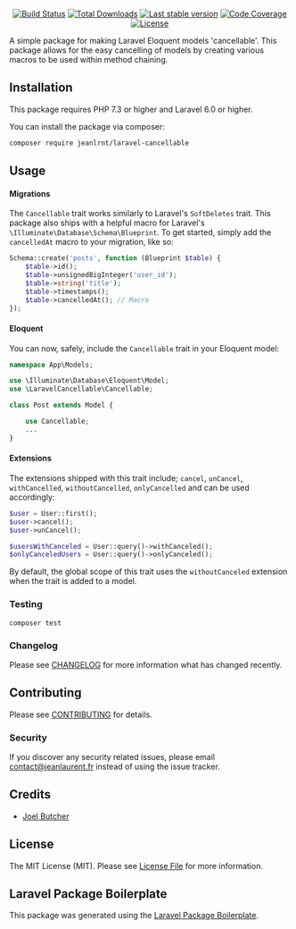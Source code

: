 <p align="center">
<a href="https://github.com/jeanlrnt/laravel-cancellable/actions"><img src="https://github.com/jeanlrnt/laravel-cancellable/workflows/tests/badge.svg" alt="Build Status"></a>
<a href="https://packagist.org/packages/jeanlrnt/laravel-cancellable"><img src="https://img.shields.io/packagist/dt/jeanlrnt/laravel-cancellable" alt="Total Downloads"></a>
<a href="https://packagist.org/packages/jeanlrnt/laravel-cancellable"><img src="https://img.shields.io/packagist/v/jeanlrnt/laravel-cancellable" alt="Last stable version"></a>
<a href="https://scrutinizer-ci.com/g/jeanlrnt/laravel-cancellable/?branch=master"><img src="https://scrutinizer-ci.com/g/jeanlrnt/laravel-cancellable/badges/quality-score.png?b=master" alt="Code Coverage"></a>
<a href="https://packagist.org/packages/jeanlrnt/laravel-cancellable"><img src="https://img.shields.io/packagist/l/jeanlrnt/laravel-cancellable" alt="License"></a>
</p>

A simple package for making Laravel Eloquent models 'cancellable'. This package allows for the easy cancelling of models by creating various macros to be used within method chaining.

## Installation

This package requires PHP 7.3 or higher and Laravel 6.0 or higher.

You can install the package via composer:

```bash
composer require jeanlrnt/laravel-cancellable
```

## Usage

#### Migrations

The `Cancellable` trait works similarly to Laravel's `SoftDeletes` trait. This package also ships with a helpful macro for Laravel's `\Illuminate\Database\Schema\Blueprint`. To get started, simply add the `cancelledAt` macro to your migration, like so:

```php
Schema::create('posts', function (Blueprint $table) {
    $table->id();
    $table->unsignedBigInteger('user_id');
    $table->string('title');
    $table->timestamps();
    $table->cancelledAt(); // Macro
});
```

#### Eloquent
You can now, safely, include the `Cancellable` trait in your Eloquent model:

``` php
namespace App\Models;

use \Illuminate\Database\Eloquent\Model;
use \LaravelCancellable\Cancellable;

class Post extends Model {

    use Cancellable;
    ...
}
```

#### Extensions

The extensions shipped with this trait include; `cancel`, `unCancel`, `withCancelled`, `withoutCancelled`, `onlyCancelled` and can be used accordingly:

```php
$user = User::first();
$user->cancel();
$user->unCancel();

$usersWithCanceled = User::query()->withCanceled();
$onlyCanceledUsers = User::query()->onlyCanceled();
```

By default, the global scope of this trait uses the `withoutCanceled` extension when the trait is added to a model.

### Testing

```composer test```

### Changelog

Please see [CHANGELOG](CHANGELOG.md) for more information what has changed recently.

## Contributing

Please see [CONTRIBUTING](CONTRIBUTING.md) for details.

### Security

If you discover any security related issues, please email contact@jeanlaurent.fr instead of using the issue tracker.

## Credits

- [Joel Butcher](https://github.com/joelbutcher)

## License

The MIT License (MIT). Please see [License File](LICENSE.md) for more information.

## Laravel Package Boilerplate

This package was generated using the [Laravel Package Boilerplate](https://laravelpackageboilerplate.com).
